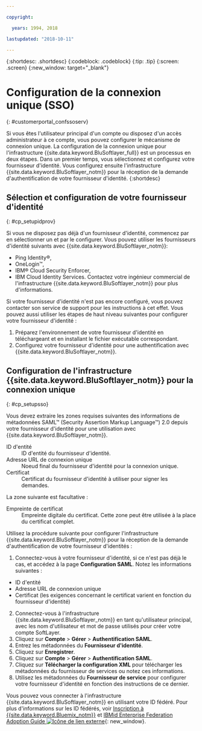 ```yaml
---

copyright:

  years: 1994, 2018

lastupdated: "2018-10-11"

---
```


{:shortdesc: .shortdesc}
{:codeblock: .codeblock}
{:tip: .tip}
{:screen: .screen}
{:new_window: target="_blank"}


# Configuration de la connexion unique (SSO)
{: #customerportal_confssoserv}

Si vous êtes l'utilisateur principal d'un compte ou disposez d'un accès administrateur à ce compte, vous pouvez configurer le mécanisme de connexion unique. La configuration de la connexion unique pour l'infrastructure {{site.data.keyword.BluSoftlayer_full}} est un processus en deux étapes. Dans un premier temps, vous sélectionnez et configurez votre fournisseur d'identité. Vous configurez ensuite l'infrastructure {{site.data.keyword.BluSoftlayer_notm}} pour la réception de la demande d'authentification de votre fournisseur d'identité.
{:shortdesc}

## Sélection et configuration de votre fournisseur d'identité
{: #cp_setupidprov}

Si vous ne disposez pas déjà d'un fournisseur d'identité, commencez par en sélectionner un et par le configurer. Vous pouvez utiliser les fournisseurs d'identité suivants avec {{site.data.keyword.BluSoftlayer_notm}}:
* Ping Identity&reg;,
* OneLogin&trade;,
* IBM&reg; Cloud Security Enforcer,
* IBM Cloud Identity Services.
Contactez votre ingénieur commercial de l'infrastructure {{site.data.keyword.BluSoftlayer_notm}} pour plus d'informations.

Si votre fournisseur d'identité n'est pas encore configuré, vous pouvez contacter son service de support pour les instructions à cet effet. Vous pouvez aussi utiliser les étapes de haut niveau suivantes pour configurer votre fournisseur d'identité :
1. Préparez l'environnement de votre fournisseur d'identité en téléchargeant et en installant le fichier exécutable correspondant.
2. Configurez votre fournisseur d'identité pour une authentification avec {{site.data.keyword.BluSoftlayer_notm}}.

## Configuration de l'infrastructure {{site.data.keyword.BluSoftlayer_notm}} pour la connexion unique
{: #cp_setupsso}

Vous devez extraire les zones requises suivantes des informations de métadonnées SAML&trade; (Security Assertion Markup Language&trade;) 2.0 depuis votre fournisseur d'identité pour une utilisation avec {{site.data.keyword.BluSoftlayer_notm}}.
<dl>
<dt>ID d'entité</dt>
<dd>ID d'entité du fournisseur d'identité.</dd>
<dt>Adresse URL de connexion unique</dt>
<dd>Noeud final du fournisseur d'identité pour la connexion unique.</dd>
<dt>Certificat</dt>
<dd>Certificat du fournisseur d'identité à utiliser pour signer les demandes.</dd>
</dl>

La zone suivante est facultative : 
<dl>
<dt>Empreinte de certificat</dt>
<dd>Empreinte digitale du certificat. Cette zone peut être utilisée à la place du certificat complet.</dd>
</dl>

Utilisez la procédure suivante pour configurer l'infrastructure {{site.data.keyword.BluSoftlayer_notm}} pour la réception de la demande d'authentification de votre fournisseur d'identités :
1. Connectez-vous à votre fournisseur d'identité, si ce n'est pas déjà le cas, et accédez à la page **Configuration SAML**. Notez les informations suivantes :
  * ID d'entité
  * Adresse URL de connexion unique
  * Certificat (les exigences concernant le certificat varient en fonction du fournisseur d'identité)
2. Connectez-vous à l'infrastructure {{site.data.keyword.BluSoftlayer_notm}} en tant qu'utilisateur principal, avec les nom d'utilisateur et mot de passe utilisés pour créer votre compte SoftLayer.
3. Cliquez sur **Compte** > **Gérer** > **Authentification SAML**.
4. Entrez les métadonnées du **Fournisseur d'identité**.
5. Cliquez sur **Enregistrer**.
6. Cliquez sur **Compte** > **Gérer** > **Authentification SAML**.
7. Cliquez sur **Télécharger la configuration XML** pour télécharger les métadonnées du fournisseur de services ou notez ces informations.
8. Utilisez les métadonnées du **Fournisseur de service** pour configurer votre fournisseur d'identité en fonction des instructions de ce dernier.  

Vous pouvez vous connecter à l'infrastructure {{site.data.keyword.BluSoftlayer_notm}} en utilisant votre ID fédéré. Pour plus d'informations sur les ID fédérés, voir [Inscription à {{site.data.keyword.Bluemix_notm}}](/docs/account/adminpublic.html) et [IBMid Enterprise Federation Adoption Guide ![Icône de lien externe](../icons/launch-glyph.svg)](https://ibm.box.com/v/IBMid-Federation-Guide){: new_window}.
